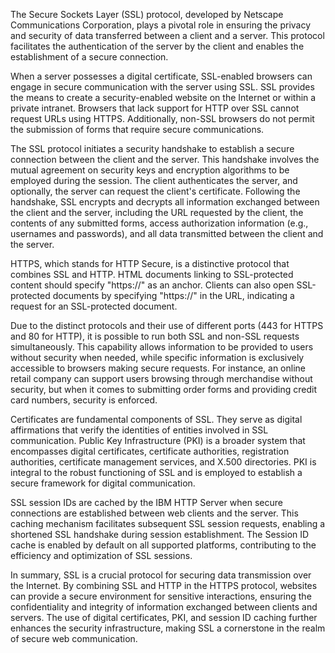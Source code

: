 The Secure Sockets Layer (SSL) protocol, developed by Netscape Communications Corporation, plays a pivotal role in ensuring the privacy and security of data transferred between a client and a server. This protocol facilitates the authentication of the server by the client and enables the establishment of a secure connection.

When a server possesses a digital certificate, SSL-enabled browsers can engage in secure communication with the server using SSL. SSL provides the means to create a security-enabled website on the Internet or within a private intranet. Browsers that lack support for HTTP over SSL cannot request URLs using HTTPS. Additionally, non-SSL browsers do not permit the submission of forms that require secure communications.

The SSL protocol initiates a security handshake to establish a secure connection between the client and the server. This handshake involves the mutual agreement on security keys and encryption algorithms to be employed during the session. The client authenticates the server, and optionally, the server can request the client's certificate. Following the handshake, SSL encrypts and decrypts all information exchanged between the client and the server, including the URL requested by the client, the contents of any submitted forms, access authorization information (e.g., usernames and passwords), and all data transmitted between the client and the server.

HTTPS, which stands for HTTP Secure, is a distinctive protocol that combines SSL and HTTP. HTML documents linking to SSL-protected content should specify "https://" as an anchor. Clients can also open SSL-protected documents by specifying "https://" in the URL, indicating a request for an SSL-protected document.

Due to the distinct protocols and their use of different ports (443 for HTTPS and 80 for HTTP), it is possible to run both SSL and non-SSL requests simultaneously. This capability allows information to be provided to users without security when needed, while specific information is exclusively accessible to browsers making secure requests. For instance, an online retail company can support users browsing through merchandise without security, but when it comes to submitting order forms and providing credit card numbers, security is enforced.

Certificates are fundamental components of SSL. They serve as digital affirmations that verify the identities of entities involved in SSL communication. Public Key Infrastructure (PKI) is a broader system that encompasses digital certificates, certificate authorities, registration authorities, certificate management services, and X.500 directories. PKI is integral to the robust functioning of SSL and is employed to establish a secure framework for digital communication.

SSL session IDs are cached by the IBM HTTP Server when secure connections are established between web clients and the server. This caching mechanism facilitates subsequent SSL session requests, enabling a shortened SSL handshake during session establishment. The Session ID cache is enabled by default on all supported platforms, contributing to the efficiency and optimization of SSL sessions.

In summary, SSL is a crucial protocol for securing data transmission over the Internet. By combining SSL and HTTP in the HTTPS protocol, websites can provide a secure environment for sensitive interactions, ensuring the confidentiality and integrity of information exchanged between clients and servers. The use of digital certificates, PKI, and session ID caching further enhances the security infrastructure, making SSL a cornerstone in the realm of secure web communication.
